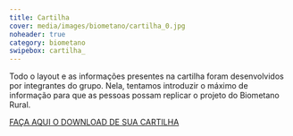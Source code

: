 ```yaml
---
title: Cartilha
cover: media/images/biometano/cartilha_0.jpg
noheader: true
category: biometano
swipebox: cartilha_
---
```


Todo o layout e as informações presentes na cartilha foram desenvolvidos por integrantes do grupo. Nela, tentamos introduzir o máximo de informação para que as pessoas possam replicar o projeto do Biometano Rural.

[FAÇA AQUI O DOWNLOAD DE SUA CARTILHA](/2019/media/images/biometano/download_cartilha.jpg)
